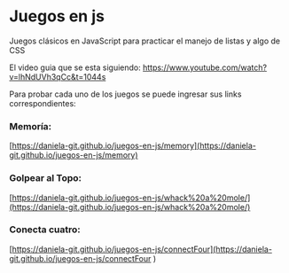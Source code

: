 # Juegos en js
Juegos clásicos en JavaScript para practicar el manejo de listas y algo de CSS

El video guia que se esta siguiendo: https://www.youtube.com/watch?v=lhNdUVh3qCc&t=1044s

Para probar cada uno de los juegos se puede ingresar sus links correspondientes:

### Memoría:
[https://daniela-git.github.io/juegos-en-js/memory](https://daniela-git.github.io/juegos-en-js/memory)

### Golpear al Topo:
[https://daniela-git.github.io/juegos-en-js/whack%20a%20mole/](https://daniela-git.github.io/juegos-en-js/whack%20a%20mole/)

### Conecta cuatro:
[https://daniela-git.github.io/juegos-en-js/connectFour](https://daniela-git.github.io/juegos-en-js/connectFour
)
